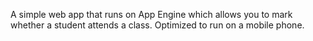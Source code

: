 A simple web app that runs on App Engine which allows you to mark whether a student attends a class. Optimized to run on a mobile phone.